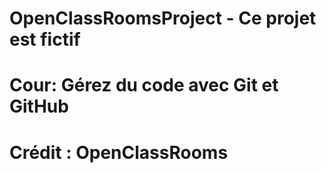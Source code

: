 # OpenClassRoomsProject - Ce projet est fictif

# Cour: Gérez du code avec Git et GitHub
# Crédit : OpenClassRooms

